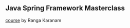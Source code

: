 ## Java Spring Framework Masterclass

[course](https://kyndryl.udemy.com/course/spring-tutorial-for-beginners/learn/lecture/7725684#content) by Ranga Karanam